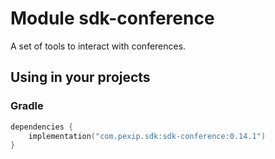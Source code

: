 # Module sdk-conference

A set of tools to interact with conferences.

## Using in your projects

### Gradle

```kotlin
dependencies {
    implementation("com.pexip.sdk:sdk-conference:0.14.1")
}
```
